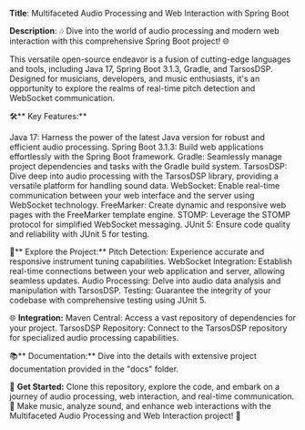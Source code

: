 **Title**: Multifaceted Audio Processing and Web Interaction with Spring Boot

**Description**:
🎶 Dive into the world of audio processing and modern web interaction with this comprehensive Spring Boot project! 🌐

This versatile open-source endeavor is a fusion of cutting-edge languages and tools, including Java 17, Spring Boot 3.1.3, Gradle, and TarsosDSP. Designed for musicians, developers, and music enthusiasts, it's an opportunity to explore the realms of real-time pitch detection and WebSocket communication.

🛠️** Key Features:**

Java 17: Harness the power of the latest Java version for robust and efficient audio processing.
Spring Boot 3.1.3: Build web applications effortlessly with the Spring Boot framework.
Gradle: Seamlessly manage project dependencies and tasks with the Gradle build system.
TarsosDSP: Dive deep into audio processing with the TarsosDSP library, providing a versatile platform for handling sound data.
WebSocket: Enable real-time communication between your web interface and the server using WebSocket technology.
FreeMarker: Create dynamic and responsive web pages with the FreeMarker template engine.
STOMP: Leverage the STOMP protocol for simplified WebSocket messaging.
JUnit 5: Ensure code quality and reliability with JUnit 5 for testing.

🚀** Explore the Project:**
Pitch Detection: Experience accurate and responsive instrument tuning capabilities.
WebSocket Integration: Establish real-time connections between your web application and server, allowing seamless updates.
Audio Processing: Delve into audio data analysis and manipulation with TarsosDSP.
Testing: Guarantee the integrity of your codebase with comprehensive testing using JUnit 5.

🌐 **Integration:**
Maven Central: Access a vast repository of dependencies for your project.
TarsosDSP Repository: Connect to the TarsosDSP repository for specialized audio processing capabilities.

📚** Documentation:**
Dive into the details with extensive project documentation provided in the "docs" folder.

🔗 **Get Started:**
Clone this repository, explore the code, and embark on a journey of audio processing, web interaction, and real-time communication.
🎼 Make music, analyze sound, and enhance web interactions with the Multifaceted Audio Processing and Web Interaction project! 🎉
